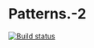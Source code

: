 # Patterns.-2
[![Build status](https://ci.appveyor.com/api/projects/status/se35jl9j853huk4u?svg=true)](https://ci.appveyor.com/project/TatyanaSmyslova33542/patterns-2)

